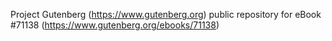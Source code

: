 Project Gutenberg (https://www.gutenberg.org) public repository for
eBook #71138 (https://www.gutenberg.org/ebooks/71138)
